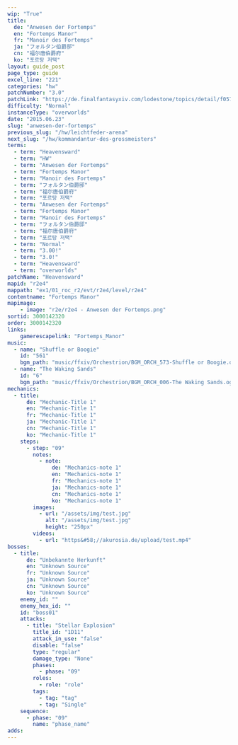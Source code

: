 ```yaml
---
wip: "True"
title:
  de: "Anwesen der Fortemps"
  en: "Fortemps Manor"
  fr: "Manoir des Fortemps"
  ja: "フォルタン伯爵邸"
  cn: "福尔唐伯爵府"
  ko: "포르탕 저택"
layout: guide_post
page_type: guide
excel_line: "221"
categories: "hw"
patchNumber: "3.0"
patchLink: "https://de.finalfantasyxiv.com/lodestone/topics/detail/f0575b82a639492e5a70e34d823d77bddcb7f686"
difficulty: "Normal"
instanceType: "overworlds"
date: "2015.06.23"
slug: "anwesen-der-fortemps"
previous_slug: "/hw/leichtfeder-arena"
next_slug: "/hw/kommandantur-des-grossmeisters"
terms:
  - term: "Heavensward"
  - term: "HW"
  - term: "Anwesen der Fortemps"
  - term: "Fortemps Manor"
  - term: "Manoir des Fortemps"
  - term: "フォルタン伯爵邸"
  - term: "福尔唐伯爵府"
  - term: "포르탕 저택"
  - term: "Anwesen der Fortemps"
  - term: "Fortemps Manor"
  - term: "Manoir des Fortemps"
  - term: "フォルタン伯爵邸"
  - term: "福尔唐伯爵府"
  - term: "포르탕 저택"
  - term: "Normal"
  - term: "3.00!"
  - term: "3.0!"
  - term: "Heavensward"
  - term: "overworlds"
patchName: "Heavensward"
mapid: "r2e4"
mappath: "ex1/01_roc_r2/evt/r2e4/level/r2e4"
contentname: "Fortemps Manor"
mapimage:
    - image: "r2e/r2e4 - Anwesen der Fortemps.png"
sortid: 3000142320
order: 3000142320
links:
    gamerescapelink: "Fortemps_Manor"
music:
  - name: "Shuffle or Boogie"
    id: "561"
    bgm_path: "music/ffxiv/Orchestrion/BGM_ORCH_573-Shuffle or Boogie.ogg"
  - name: "The Waking Sands"
    id: "6"
    bgm_path: "music/ffxiv/Orchestrion/BGM_ORCH_006-The Waking Sands.ogg"
mechanics:
  - title:
      de: "Mechanic-Title 1"
      en: "Mechanic-Title 1"
      fr: "Mechanic-Title 1"
      ja: "Mechanic-Title 1"
      cn: "Mechanic-Title 1"
      ko: "Mechanic-Title 1"
    steps:
      - step: "09"
        notes:
          - note:
              de: "Mechanics-note 1"
              en: "Mechanics-note 1"
              fr: "Mechanics-note 1"
              ja: "Mechanics-note 1"
              cn: "Mechanics-note 1"
              ko: "Mechanics-note 1"
        images:
          - url: "/assets/img/test.jpg"
            alt: "/assets/img/test.jpg"
            height: "250px"
        videos:
          - url: "https&#58;//akurosia.de/upload/test.mp4"
bosses:
  - title:
      de: "Unbekannte Herkunft"
      en: "Unknown Source"
      fr: "Unknown Source"
      ja: "Unknown Source"
      cn: "Unknown Source"
      ko: "Unknown Source"
    enemy_id: ""
    enemy_hex_id: ""
    id: "boss01"
    attacks:
      - title: "Stellar Explosion"
        title_id: "1D11"
        attack_in_use: "false"
        disable: "false"
        type: "regular"
        damage_type: "None"
        phases:
          - phase: "09"
        roles:
          - role: "role"
        tags:
          - tag: "tag"
          - tag: "Single"
    sequence:
      - phase: "09"
        name: "phase_name"
adds:
---
```

